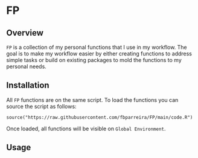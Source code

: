 # FP

## Overview

`FP` is a collection of my personal functions that I use in my workflow.
The goal is to make my workflow easier by either creating functions to
address simple tasks or build on existing packages to mold the functions
to my personal needs.

## Installation

All `FP` functions are on the same script. To load the functions you can
source the script as follows:

    source("https://raw.githubusercontent.com/fbparreira/FP/main/code.R")

Once loaded, all functions will be visible on `Global Environment`.

## Usage

